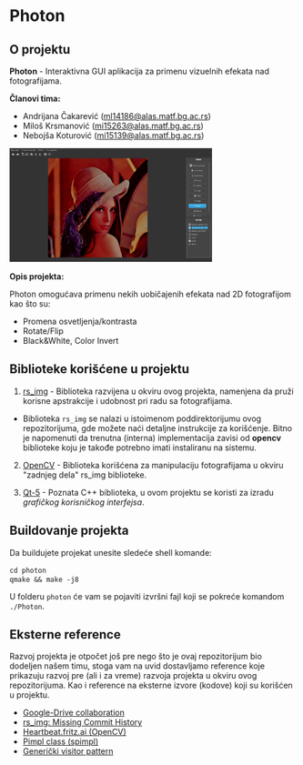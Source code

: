 # Photon

## O projektu

**Photon** - Interaktivna GUI aplikacija za primenu vizuelnih efekata nad fotografijama.

**Članovi tima:** 

- Andrijana Čakarević ([ml14186@alas.matf.bg.ac.rs](#))
- Miloš Krsmanović ([mi15263@alas.matf.bg.ac.rs](#))
- Nebojša Koturović ([mi15139@alas.matf.bg.ac.rs](#))

<img src="https://raw.githubusercontent.com/MATF-RS20/RS009-photon/master/images/02_gui_v2.png" width="356" height="200">

**Opis projekta:**

Photon omogućava primenu nekih uobičajenih efekata nad 2D fotografijom kao što su:

- Promena osvetljenja/kontrasta
- Rotate/Flip
- Black&White, Color Invert

## Biblioteke korišćene u projektu

1) [rs_img](https://github.com/MATF-RS20/RS009-photon/tree/master/rs_img) - Biblioteka razvijena u okviru ovog projekta, namenjena da pruži korisne apstrakcije i udobnost pri radu sa fotografijama.

- Biblioteka `rs_img` se nalazi u istoimenom poddirektorijumu ovog repozitorijuma, gde možete naći detaljne instrukcije za korišćenje. Bitno je napomenuti da trenutna (interna) implementacija zavisi od **opencv** biblioteke koju je takođe potrebno imati instaliranu na sistemu.

2) [OpenCV](https://opencv.org/) - Biblioteka korišćena za manipulaciju fotografijama u okviru "zadnjeg dela" rs_img biblioteke.

3) [Qt-5](https://doc.qt.io/qt-5/) - Poznata C++ biblioteka, u ovom projektu se koristi za izradu *grafičkog korisničkog interfejsa*.

## Buildovanje projekta

Da buildujete projekat unesite sledeće shell komande:

```
cd photon
qmake && make -j8
```

U folderu `photon` će vam se pojaviti izvršni fajl koji se pokreće komandom `./Photon`.

## Eksterne reference

Razvoj projekta je otpočet još pre nego što je ovaj repozitorijum bio dodeljen našem timu, stoga vam na uvid dostavljamo reference koje prikazuju razvoj pre (ali i za vreme) razvoja projekta u okviru ovog repozitorijuma. Kao i reference na eksterne izvore (kodove) koji su korišćen u projektu.

- [Google-Drive collaboration](https://drive.google.com/drive/folders/1SgZl3qXTuc3MVdtxagyP0fmbx81U8Kl-?usp=sharing)
- [rs_img: Missing Commit History](https://github.com/nkoturovic/Programming/search?q=committer-date%3A%3E2019-11-07+author-date%3A%3C2019-11-14&unscoped_q=committer-date%3A%3E2019-11-07+author-date%3A%3C2019-11-14&type=Commits)
- [Heartbeat.fritz.ai (OpenCV)](https://heartbeat.fritz.ai/image-effects-for-android-using-opencv-cartoon-effect-9d1c8c257b2a)
- [Pimpl class (spimpl)](https://github.com/oliora/samples/blob/master/spimpl.h)
- [Generički visitor pattern](https://github.com/nkoturovic/visitor_pattern)
